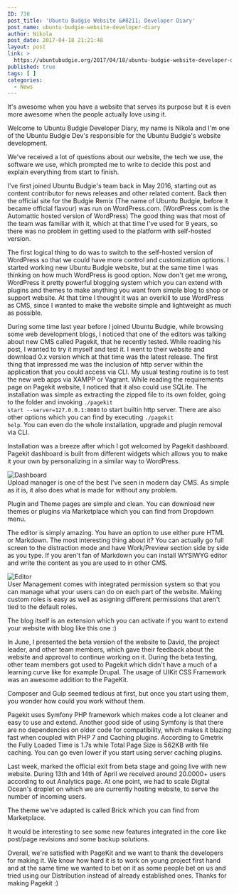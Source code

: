 ```yaml
---
ID: 738
post_title: 'Ubuntu Budgie Website &#8211; Developer Diary'
post_name: ubuntu-budgie-website-developer-diary
author: Nikola
post_date: 2017-04-18 21:21:48
layout: post
link: >
  https://ubuntubudgie.org/2017/04/18/ubuntu-budgie-website-developer-diary/
published: true
tags: [ ]
categories:
  - News
---
```

It's awesome when you have a website that serves its purpose but it is even more awesome when the people actually love using it.

Welcome to Ubuntu Budgie Developer Diary, my name is Nikola and I'm one of the Ubuntu Budgie Dev's responsible for the Ubuntu Budgie's website development.

We've received a lot of questions about our website, the tech we use, the software we use, which prompted me to write to decide this post and explain everything from start to finish.

I've first joined Ubuntu Budgie's team back in May 2016, starting out as content contributor for news releases and other related content. Back then the official site for the Budgie Remix (The name of Ubuntu Budgie, before it became official flavour) was run on WordPress.com. (WordPress.com is the Automattic hosted version of WordPress) The good thing was that most of the team was familiar with it, which at that time I've used for 9 years, so there was no problem in getting used to the platform with self-hosted version.

The first logical thing to do was to switch to the self-hosted version of WordPress so that we could have more control and customization options. I started working new Ubuntu Budgie website, but at the same time I was thinking on how much WordPress is good option. Now don't get me wrong, WordPress it pretty powerful blogging system which you can extend with plugins and themes to make anything you want from simple blog to shop or support website. At that time I thought it was an overkill to use WordPress as CMS, since I wanted to make the website simple and lightweight as much as possible.

During some time last year before I joined Ubuntu Budgie, while browsing some web development blogs, I noticed that one of the editors was talking about new CMS called Pagekit, that he recently tested. While reading his post, I wanted to try it myself and test it. I went to their website and download 0.x version which at that time was the latest release. The first thing that impressed me was the inclusion of http server within the application that you could access via CLI. My usual testing routine is to test the new web apps via XAMPP or Vagrant. While reading the requirements page on Pagekit website, I noticed that it also could use SQLite. The installation was simple as extracting the zipped file to its own folder, going to the folder and invoking <code>./pagekit start --server=127.0.0.1:8080</code> to start builtin http server. There are also other options which you can find by executing <code>./pagekit help</code>. You can even do the whole installation, upgrade and plugin removal via CLI.

Installation was a breeze after which I got welcomed by Pagekit dashboard. Pagekit dashboard is built from different widgets which allows you to make it your own by personalizing in a similar way to WordPress.
<div class="uk-overlay uk-overlay-hover uk-visible-hover">

<img src="https://ubuntubudgie.org/wp-content/uploads/2017/04/Clipboard01.jpg" alt="Dashboard" />
<div class="uk-overlay-panel uk-overlay-background uk-overlay-fade"></div>
</div>
Upload manager is one of the best I've seen in modern day CMS. As simple as it is, it also does what is made for without any problem.

Plugin and Theme pages are simple and clean. You can download new themes or plugins via Marketplace which you can find from Dropdown menu.

The editor is simply amazing. You have an option to use either pure HTML or Markdown. The most interesting thing about it? You can actually go full screen to the distraction mode and have Work/Preview section side by side as you type. If you aren't fan of Markdown you can install WYSIWYG editor and write the content as you are used to in other CMS.
<div class="uk-overlay uk-overlay-hover uk-visible-hover">

<img src="https://ubuntubudgie.org/wp-content/uploads/2017/04/write.jpg" alt="Editor" />
<div class="uk-overlay-panel uk-overlay-background uk-overlay-fade"></div>
</div>
User Management comes with integrated permission system so that you can manage what your users can do on each part of the website. Making custom roles is easy as well as asigning different permissions that aren't tied to the default roles.

The blog itself is an extension which you can activate if you want to extend your website with blog like this one :)

In June, I presented the beta version of the website to David, the project leader, and other team members, which gave their feedback about the website and approval to continue working on it. During the beta testing, other team members got used to Pagekit which didn't have a much of a learning curve like for example Drupal. The usage of UIKit CSS Framework was an awesome addition to the PageKit.

Composer and Gulp seemed tedious at first, but once you start using them, you wonder how could you work without them.

Pagekit uses Symfony PHP framework which makes code a lot cleaner and easy to use and extend. Another good side of using Symfony is that there are no dependencies on older code for compatibility, which makes it blazing fast when coupled with PHP 7 and Caching plugins. According to Gmetrix the Fully Loaded Time is 1.7s while Total Page Size is 562KB with file caching. You can go even lower if you start using server caching plugins.

Last week, marked the official exit from beta stage and going live with new website. During 13th and 14th of April we received around 20.0000+ users according to out Analytics page. At one point, we had to scale Digital Ocean's droplet on which we are currently hosting website, to serve the number of incoming users.

The theme we've adapted is called Brick which you can find from Marketplace.

It would be interesting to see some new features integrated in the core like post/page revisions and some backup solutions.

Overall, we're satisfied with PageKit and we want to thank the developers for making it. We know how hard it is to work on young project first hand and at the same time we wanted to bet on it as some people bet on us and tried using our Distribution instead of already established ones. Thanks for making Pagekit :)
